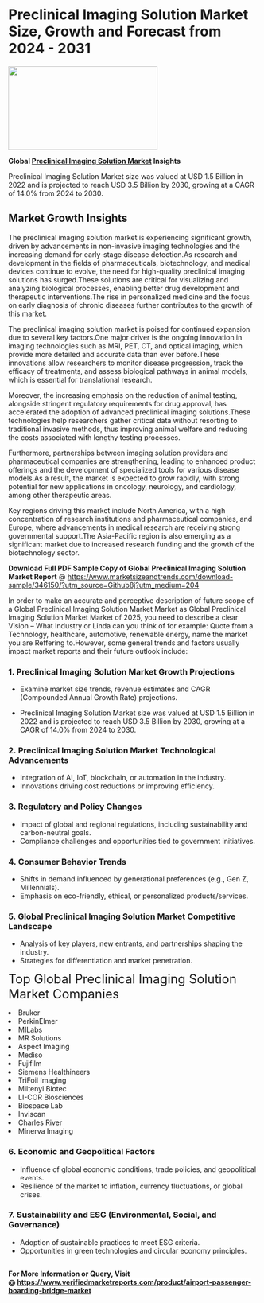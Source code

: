 <H1>Preclinical Imaging Solution Market Size, Growth and Forecast from 2024 - 2031</H1><img class="aligncenter size-medium wp-image-584254" src="https://thirdeyenews.in/wp-content/uploads/2024/09/Global-Market-Research-300x168.jpeg" alt="" width="300" height="168" /><p><strong>Global&nbsp;<a href="https://www.marketsizeandtrends.com/download-sample/346150/?utm_source=Github8j?utm_medium=204">Preclinical Imaging Solution Market</a> Insights</strong></p><p>Preclinical Imaging Solution Market size was valued at USD 1.5 Billion in 2022 and is projected to reach USD 3.5 Billion by 2030, growing at a CAGR of 14.0% from 2024 to 2030.</p><p><h2>Market Growth Insights</h2> <p>The preclinical imaging solution market is experiencing significant growth, driven by advancements in non-invasive imaging technologies and the increasing demand for early-stage disease detection.As research and development in the fields of pharmaceuticals, biotechnology, and medical devices continue to evolve, the need for high-quality preclinical imaging solutions has surged.These solutions are critical for visualizing and analyzing biological processes, enabling better drug development and therapeutic interventions.The rise in personalized medicine and the focus on early diagnosis of chronic diseases further contributes to the growth of this market.</p> <p>The preclinical imaging solution market is poised for continued expansion due to several key factors.One major driver is the ongoing innovation in imaging technologies such as MRI, PET, CT, and optical imaging, which provide more detailed and accurate data than ever before.These innovations allow researchers to monitor disease progression, track the efficacy of treatments, and assess biological pathways in animal models, which is essential for translational research.</p> <p>Moreover, the increasing emphasis on the reduction of animal testing, alongside stringent regulatory requirements for drug approval, has accelerated the adoption of advanced preclinical imaging solutions.These technologies help researchers gather critical data without resorting to traditional invasive methods, thus improving animal welfare and reducing the costs associated with lengthy testing processes.</p> <p>Furthermore, partnerships between imaging solution providers and pharmaceutical companies are strengthening, leading to enhanced product offerings and the development of specialized tools for various disease models.As a result, the market is expected to grow rapidly, with strong potential for new applications in oncology, neurology, and cardiology, among other therapeutic areas.</p> <p>Key regions driving this market include North America, with a high concentration of research institutions and pharmaceutical companies, and Europe, where advancements in medical research are receiving strong governmental support.The Asia-Pacific region is also emerging as a significant market due to increased research funding and the growth of the biotechnology sector.</p> <p><span class=""><strong>Download Full PDF Sample Copy of Global Preclinical Imaging Solution Market Report</strong> @ <a href="https://www.marketsizeandtrends.com/download-sample/346150/?utm_source=Github8j?utm_medium=204" target="_blank">https://www.marketsizeandtrends.com/download-sample/346150/?utm_source=Github8j?utm_medium=204</a></span></p><p>In order to make an accurate and perceptive description of future scope of a Global&nbsp;Preclinical Imaging Solution Market Market as Global&nbsp;Preclinical Imaging Solution Market Market of 2025, you need to describe a clear Vision &ndash; What Industry or Linda can you think of for example: Quote from a Technology, healthcare, automotive, renewable energy, name the market you are Reffering to.However, some general trends and factors usually impact market reports and their future outlook include:</p><h3>1.&nbsp;<strong>Preclinical Imaging Solution Market Growth Projections</strong></h3><ul><li>Examine market size trends, revenue estimates and CAGR (Compounded Annual Growth Rate) projections.</li><li><p>Preclinical Imaging Solution Market size was valued at USD 1.5 Billion in 2022 and is projected to reach USD 3.5 Billion by 2030, growing at a CAGR of 14.0% from 2024 to 2030.</p></li></ul><h3>2.&nbsp;<strong>Preclinical Imaging Solution Market Technological Advancements</strong></h3><ul><li>Integration of AI, IoT, blockchain, or automation in the industry.</li><li>Innovations driving cost reductions or improving efficiency.</li></ul><h3>3.&nbsp;<strong>Regulatory and Policy Changes</strong></h3><ul><li>Impact of global and regional regulations, including sustainability and carbon-neutral goals.</li><li>Compliance challenges and opportunities tied to government initiatives.</li></ul><h3>4.&nbsp;<strong>Consumer Behavior Trends</strong></h3><ul><li>Shifts in demand influenced by generational preferences (e.g., Gen Z, Millennials).</li><li>Emphasis on eco-friendly, ethical, or personalized products/services.</li></ul><h3>5.&nbsp;<strong>Global Preclinical Imaging Solution Market Competitive Landscape</strong></h3><ul><li>Analysis of key players, new entrants, and partnerships shaping the industry.</li><li>Strategies for differentiation and market penetration.</li></ul><p data-pm-slice="1 1 []"><span style="color: inherit; font-family: inherit; font-size: 25px;">Top Global Preclinical Imaging Solution Market Companies</span></p><div class="" data-test-id=""><p><li>Bruker</li><li> PerkinElmer</li><li> MILabs</li><li> MR Solutions</li><li> Aspect Imaging</li><li> Mediso</li><li> Fujifilm</li><li> Siemens Healthineers</li><li> TriFoil Imaging</li><li> Miltenyi Biotec</li><li> LI-COR Biosciences</li><li> Biospace Lab</li><li> Inviscan</li><li> Charles River</li><li> Minerva Imaging</li></p></div><h3>6.&nbsp;<strong>Economic and Geopolitical Factors</strong></h3><ul><li>Influence of global economic conditions, trade policies, and geopolitical events.</li><li>Resilience of the market to inflation, currency fluctuations, or global crises.</li></ul><h3>7.&nbsp;<strong>Sustainability and ESG (Environmental, Social, and Governance)</strong></h3><ul><li>Adoption of sustainable practices to meet ESG criteria.</li><li>Opportunities in green technologies and circular economy principles.</li></ul><h2><strong style="font-size: 14px;">For More Information or Query, Visit @&nbsp;</strong><a style="background-color: #ffffff; font-size: 14px;" href="https://www.marketsizeandtrends.com/report/preclinical-imaging-solution-market/" target="_blank">https://www.verifiedmarketreports.com/product/airport-passenger-boarding-bridge-market</a></h2>